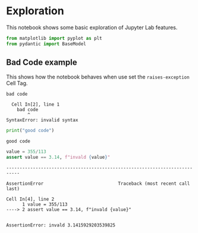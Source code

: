 # Exploration

This notebook shows some basic exploration of Jupyter Lab features.


```python
from matplotlib import pyplot as plt
from pydantic import BaseModel
```

## Bad Code example

This shows how the notebook behaves when use set the `raises-exception` Cell Tag.


```python
bad code
```


      Cell In[2], line 1
        bad code
            ^
    SyntaxError: invalid syntax




```python
print("good code")
```

    good code



```python
value = 355/113
assert value == 3.14, f"invald {value}"
```


    ---------------------------------------------------------------------------

    AssertionError                            Traceback (most recent call last)

    Cell In[4], line 2
          1 value = 355/113
    ----> 2 assert value == 3.14, f"invald {value}"


    AssertionError: invald 3.1415929203539825



```python

```
